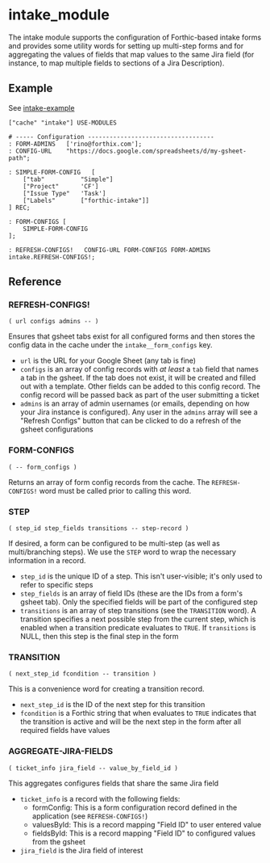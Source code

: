 # intake_module

The intake module supports the configuration of Forthic-based intake forms and provides some
utility words for setting up multi-step forms and for aggregating the values of fields that
map values to the same Jira field (for instance, to map multiple fields to sections of a Jira Description).

## Example
See [intake-example](../../server/apps/coding-forthic/intake-example/main.forthic)

```
["cache" "intake"] USE-MODULES

# ----- Configuration -----------------------------------
: FORM-ADMINS   ['rino@forthix.com'];
: CONFIG-URL    "https://docs.google.com/spreadsheets/d/my-gsheet-path";

: SIMPLE-FORM-CONFIG   [
    ["tab"          "Simple"]
    ["Project"      'CF']
    ["Issue Type"   'Task']
    ["Labels"       ["forthic-intake"]]
] REC;

: FORM-CONFIGS [
    SIMPLE-FORM-CONFIG
];

: REFRESH-CONFIGS!   CONFIG-URL FORM-CONFIGS FORM-ADMINS intake.REFRESH-CONFIGS!;
```

## Reference

### REFRESH-CONFIGS!
`( url configs admins -- )`

Ensures that gsheet tabs exist for all configured forms and then stores the config data in the cache under the `intake__form_configs` key.

- `url` is the URL for your Google Sheet (any tab is fine)
- `configs` is an array of config records with *at least* a `tab` field that names a tab in the gsheet. If the tab does not exist, it will be created and filled out with a template. Other fields can be added to this config record. The config record will be passed back as part of the user submitting a ticket
- `admins` is an array of admin usernames (or emails, depending on how your Jira instance is configured). Any user in the `admins` array will see a "Refresh Configs" button that can be clicked to do a refresh of the gsheet configurations


### FORM-CONFIGS
`( -- form_configs )`

Returns an array of form config records from the cache. The `REFRESH-CONFIGS!` word must be called prior to calling this word.


### STEP
`( step_id step_fields transitions -- step-record )`

If desired, a form can be configured to be multi-step (as well as multi/branching steps). We use the `STEP` word to wrap the necessary information in a record.

- `step_id` is the unique ID of a step. This isn't user-visible; it's only used to refer to specific steps
- `step_fields` is an array of field IDs (these are the IDs from a form's gsheet tab). Only the specified fields will be part of the configured step
- `transitions` is an array of step transitions (see the `TRANSITION` word). A transition specifies a next possible step from the current step, which is enabled when a transition predicate evaluates to `TRUE`. If `transitions` is NULL, then this step is the final step in the form


### TRANSITION
`( next_step_id fcondition -- transition )`

This is a convenience word for creating a transition record.

- `next_step_id` is the ID of the next step for this transition
- `fcondition` is a Forthic string that when evaluates to `TRUE` indicates that the transition is active and will be the next step in the form after all required fields have values


### AGGREGATE-JIRA-FIELDS
`( ticket_info jira_field -- value_by_field_id )`

This aggregates configures fields that share the same Jira field

- `ticket_info` is a record with the following fields:
    - formConfig: This is a form configuration record defined in the application (see `REFRESH-CONFIGS!`)
    - valuesById: This is a record mapping "Field ID" to user entered value
    - fieldsById: This is a record mapping "Field ID" to configured values from the gsheet
- `jira_field` is the Jira field of interest